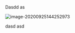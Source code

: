 Dasdd as 

![image-20200925144252973](https://cdn.jsdelivr.net/gh/joelovealonge/noteimgs/image-20200925144252973.png)

dasd asd 